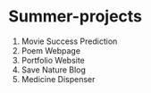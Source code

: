 # Summer-projects

1. Movie Success Prediction
2. Poem Webpage
3. Portfolio Website
4. Save Nature Blog
5. Medicine Dispenser
